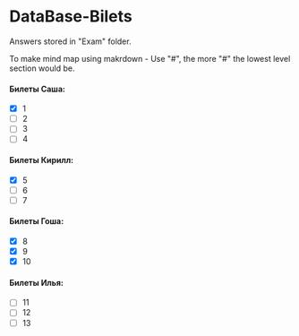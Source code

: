 # DataBase-Bilets

Answers stored in "Exam" folder.

To make mind map using makrdown - Use "#", the more "#" the lowest level section would be.
#### Билеты Саша:
- [x] 1
- [ ] 2
- [ ] 3
- [ ] 4
#### Билеты Кирилл:
- [X] 5
- [ ] 6
- [ ] 7

#### Билеты Гоша:
- [X] 8
- [X] 9
- [X] 10
#### Билеты Илья:
- [ ] 11
- [ ] 12
- [ ] 13
